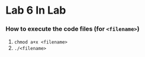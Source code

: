 # Lab 6 In Lab

### How to execute the code files (for `<filename>`)

1. `chmod a+x <filename>`
2. `./<filename>`